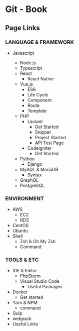 # Git - Book

## Page Links

### LANGUAGE & FRAMEWORK

* Javascript

  * Node.js
  * Typescript
  * React
    * React Native
  * Vue.js
    * ES6
    * Life Cycle
    * Component
    * Route
    * Template
  * PHP
    * Laravel
      * Get Started
      * Snippet
      * Project Started
      * API Test Page
    * Codeigniter
      * Get Started
  * Python
    * Django
  * MySQL & MariaDB
    * Syntax
  * GraphQL
  * PostgreSQL 

### ENVIRONMENT

* AWS
  * EC2
  * RDS
* CentOS
* Ubuntu
* Shell
  * Zsh & Oh My Zsh
  * Command

### TOOLS & ETC

* IDE & Editor
  * PhpStorm
  * Visual Studio Code
    * Useful Packages
* Docker
  * Get started
* Yarn & NPM
  * command
* Gulp
* webpack
* Useful Links

